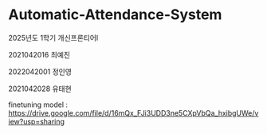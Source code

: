 # Automatic-Attendance-System

2025년도 1학기 개신프론티어I

2021042016 최예진

2022042001   정인영

2021042028   유태현





finetuning model : https://drive.google.com/file/d/16mQx_FJi3UDD3ne5CXpVbQa_hxibgUWe/view?usp=sharing
